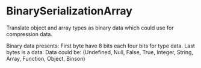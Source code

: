 # BinarySerializationArray
Translate object and array types as binary data which could use for compression data.

Binary data presents:
First byte have 8 bits each four bits for type data.
Last bytes is a data. Data could be: (Undefined, Null, False, True, Integer, String, Array, Function, Object, Binson)
